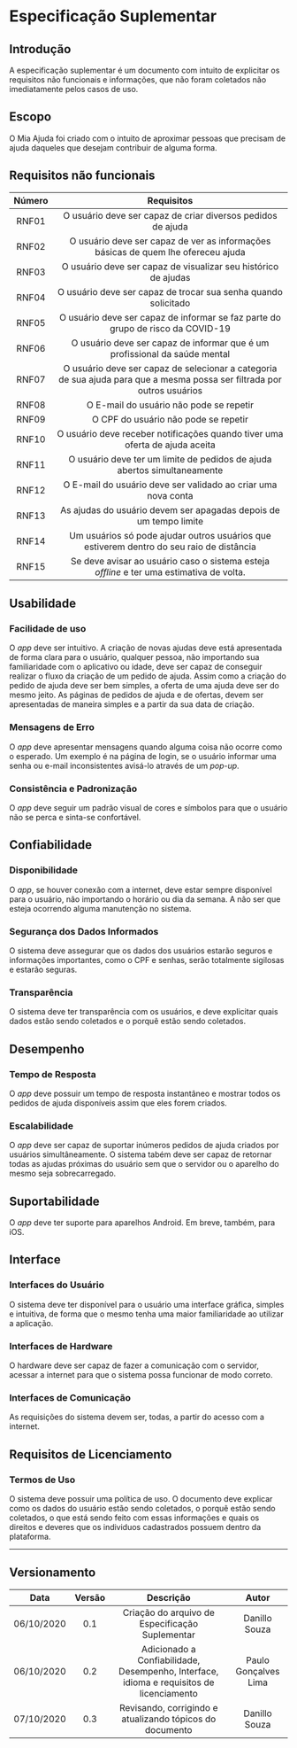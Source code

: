 # Especificação Suplementar

## Introdução

A especificação suplementar é um documento com intuito de explicitar os requisitos não funcionais e informações, que não foram coletados não imediatamente pelos casos de uso.

## Escopo

O Mia Ajuda foi criado com o intuito de aproximar pessoas que precisam de ajuda daqueles que desejam contribuir de alguma forma.
  
## Requisitos não funcionais

|Número|Requisitos|
|:-:|:-:|
|RNF01|O usuário deve ser capaz de criar diversos pedidos de ajuda|
|RNF02|O usuário deve ser capaz de ver as informações básicas de quem lhe ofereceu ajuda|
|RNF03|O usuário deve ser capaz de visualizar seu histórico de ajudas|
|RNF04|O usuário deve ser capaz de trocar sua senha quando solicitado|
|RNF05|O usuário deve ser capaz de informar se faz parte do grupo de risco da COVID-19|
|RNF06|O usuário deve ser capaz de informar que é um profissional da saúde mental|
|RNF07|O usuário deve ser capaz de selecionar a categoria de sua ajuda para que a mesma possa ser filtrada por outros usuários|
|RNF08|O E-mail do usuário não pode se repetir|
|RNF09|O CPF do usuário não pode se repetir|
|RNF10|O usuário deve receber notificações quando tiver uma oferta de ajuda aceita|
|RNF11|O usuário deve ter um limite de pedidos de ajuda abertos simultaneamente|
|RNF12|O E-mail do usuário deve ser validado ao criar uma nova conta|
|RNF13|As ajudas do usuário devem ser apagadas depois de um tempo limite|
|RNF14|Um usuários só pode ajudar outros usuários que estiverem dentro do seu raio de distância|
|RNF15|Se deve avisar ao usuário caso o sistema esteja *offline* e ter uma estimativa de volta.|

## Usabilidade

### Facilidade de uso

O *app* deve ser intuitivo. A criação de novas ajudas deve está apresentada de forma clara para o usuário, qualquer pessoa, não importando sua familiaridade com o aplicativo ou idade, deve ser capaz de conseguir realizar o fluxo da criação de um pedido de ajuda. Assim como a criação do pedido de ajuda deve ser bem simples, a oferta de uma ajuda deve ser do mesmo jeito. As páginas de pedidos de ajuda e de ofertas, devem ser apresentadas de maneira simples e a partir da sua data de criação.

### Mensagens de Erro

O *app* deve apresentar mensagens quando alguma coisa não ocorre como o esperado. Um exemplo é na página de login, se o usuário informar uma senha ou e-mail inconsistentes avisá-lo através de um *pop-up*.

### Consistência e Padronização

O *app* deve seguir um padrão visual de cores e símbolos para que o usuário não se perca e sinta-se confortável.

## Confiabilidade

### Disponibilidade

O *app*, se houver conexão com a internet, deve estar sempre disponível para o usuário, não importando o horário ou dia da semana. A não ser que esteja ocorrendo alguma manutenção no sistema.

### Segurança dos Dados Informados

O sistema deve assegurar que os dados dos usuários estarão seguros e informações importantes, como o CPF e senhas, serão totalmente sigilosas e estarão seguras.

### Transparência

O sistema deve ter transparência com os usuários, e deve explicitar quais dados estão sendo coletados e o porquê estão sendo coletados.

## Desempenho

### Tempo de Resposta

O *app* deve possuir um tempo de resposta instantâneo e mostrar todos os pedidos de ajuda disponíveis assim que eles forem criados.

### Escalabilidade

O *app* deve ser capaz de suportar inúmeros pedidos de ajuda criados por usuários simultâneamente. O sistema tabém deve ser capaz de retornar todas as ajudas próximas do usuário sem que o servidor ou o aparelho do mesmo seja sobrecarregado.

## Suportabilidade

O *app* deve ter suporte para aparelhos Android. Em breve, também, para iOS.

## Interface

### Interfaces do Usuário

O sistema deve ter disponível para o usuário uma interface gráfica, simples e intuitiva, de forma que o mesmo tenha uma maior familiaridade ao utilizar a aplicação.

### Interfaces de Hardware

O hardware deve ser capaz de fazer a comunicação com o servidor, acessar a internet para que o sistema possa funcionar de modo correto.

### Interfaces de Comunicação

As requisições do sistema devem ser, todas, a partir do acesso com a internet.

## Requisitos de Licenciamento

### Termos de Uso

O sistema deve possuir uma política de uso. O documento deve explicar como os dados do usuário estão sendo coletados, o porquê estão sendo coletados, o que está sendo feito com essas informações e quais os direitos e deveres que os individuos cadastrados possuem dentro da plataforma.

---
## Versionamento

|Data|Versão|Descrição|Autor|
|:-:|:-:|:-:|:-:|
|06/10/2020|0.1|Criação do arquivo de Especificação Suplementar|Danillo Souza|
|06/10/2020|0.2|Adicionado a Confiabilidade, Desempenho, Interface, idioma e requisitos de licenciamento|Paulo Gonçalves Lima|
|07/10/2020|0.3|Revisando, corrigindo e atualizando tópicos do documento|Danillo Souza|
